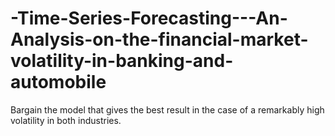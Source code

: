 # -Time-Series-Forecasting---An-Analysis-on-the-financial-market-volatility-in-banking-and-automobile
Bargain the model that gives the best result in the case of a remarkably high volatility in both industries. 
